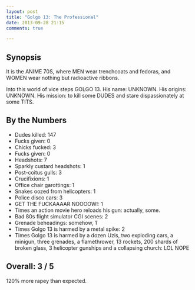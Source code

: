 ```yaml
---
layout: post
title: "Golgo 13: The Professional"
date: 2013-09-28 21:15
comments: true

---
```


Synopsis
--------

It is the ANIME 70S, where MEN wear trenchcoats and fedoras, and WOMEN wear nothing but radioactive ribbons.

Into this world of vice steps GOLGO 13. His name: UNKNOWN. His origins: UNKNOWN. His mission: to kill some DUDES and stare dispassionately at some TITS.

By the Numbers
--------------

* Dudes killed: 147
* Fucks given: 0
* Chicks fucked: 3
* Fucks given: 0
* Headshots: 7
* Sparkly custard headshots: 1
* Post-coitus gulls: 3
* Crucifixions: 1
* Office chair garottings: 1
* Snakes oozed from helicopters: 1
* Police disco cars: 3
* GET THE FUCKAAAAR NOOOOW!: 1
* Times an action movie hero reloads his gun: actually, some.
* Bad 80s flight simulator CGI scenes: 2
* Grenade beheadings: somehow, 1
* Times Golgo 13 is harmed by a metal spike: 2
* Times Golgo 13 is harmed by a dozen Uzis, two exploding cars, a minigun, three grenades, a flamethrower, 13 rockets, 200 shards of broken glass, 3 helicopter gunships and a collapsing church: LOL NOPE

Overall: 3 / 5
--------------

120% more rapey than expected.
